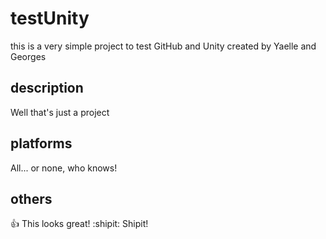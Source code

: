 # testUnity
this is a very simple project to test GitHub and Unity created by Yaelle and Georges

## description
Well that's just a project

## platforms
All... or none, who knows!

## others
:+1: This looks great!
:shipit: Shipit!
